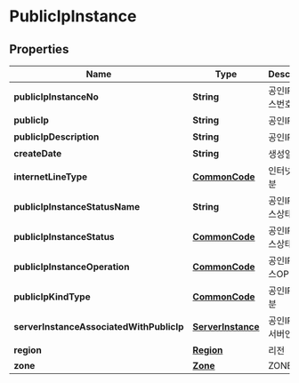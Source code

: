 
# PublicIpInstance

## Properties
Name | Type | Description | Notes
------------ | ------------- | ------------- | -------------
**publicIpInstanceNo** | **String** | 공인IP인스턴스번호 |  [optional]
**publicIp** | **String** | 공인IP |  [optional]
**publicIpDescription** | **String** | 공인IP설명 |  [optional]
**createDate** | **String** | 생성일시 |  [optional]
**internetLineType** | [**CommonCode**](CommonCode.md) | 인터넷라인구분 |  [optional]
**publicIpInstanceStatusName** | **String** | 공인IP인스턴스상태명 |  [optional]
**publicIpInstanceStatus** | [**CommonCode**](CommonCode.md) | 공인IP인스턴스상태 |  [optional]
**publicIpInstanceOperation** | [**CommonCode**](CommonCode.md) | 공인IP인스턴스OP |  [optional]
**publicIpKindType** | [**CommonCode**](CommonCode.md) | 공인IP종류구분 |  [optional]
**serverInstanceAssociatedWithPublicIp** | [**ServerInstance**](ServerInstance.md) | 공인IP할당된서버인스턴스 |  [optional]
**region** | [**Region**](Region.md) | 리전 |  [optional]
**zone** | [**Zone**](Zone.md) | ZONE |  [optional]



